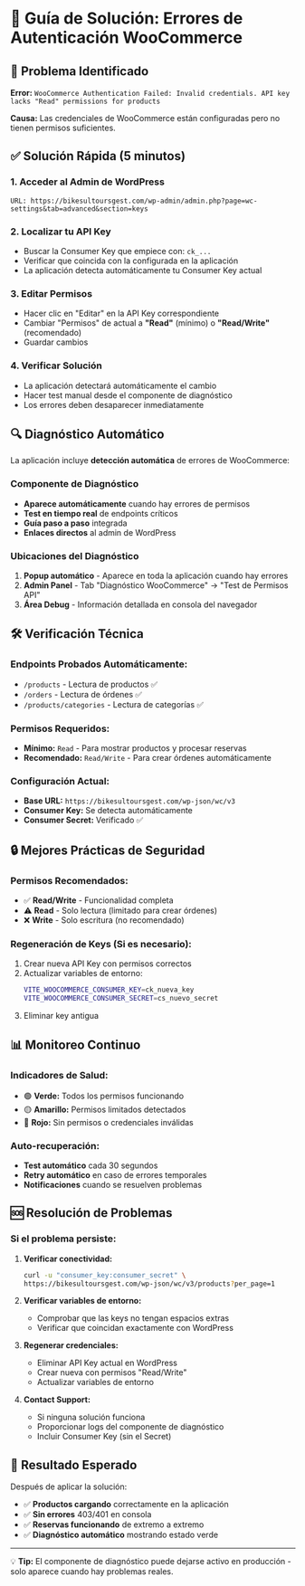 # 🔧 Guía de Solución: Errores de Autenticación WooCommerce

## 🚨 Problema Identificado

**Error:** `WooCommerce Authentication Failed: Invalid credentials. API key lacks "Read" permissions for products`

**Causa:** Las credenciales de WooCommerce están configuradas pero no tienen permisos suficientes.

## ✅ Solución Rápida (5 minutos)

### 1. **Acceder al Admin de WordPress**
```
URL: https://bikesultoursgest.com/wp-admin/admin.php?page=wc-settings&tab=advanced&section=keys
```

### 2. **Localizar tu API Key**
- Buscar la Consumer Key que empiece con: `ck_...`
- Verificar que coincida con la configurada en la aplicación
- La aplicación detecta automáticamente tu Consumer Key actual

### 3. **Editar Permisos**
- Hacer clic en "Editar" en la API Key correspondiente
- Cambiar "Permisos" de actual a **"Read"** (mínimo) o **"Read/Write"** (recomendado)
- Guardar cambios

### 4. **Verificar Solución**
- La aplicación detectará automáticamente el cambio
- Hacer test manual desde el componente de diagnóstico
- Los errores deben desaparecer inmediatamente

## 🔍 Diagnóstico Automático

La aplicación incluye **detección automática** de errores de WooCommerce:

### **Componente de Diagnóstico**
- **Aparece automáticamente** cuando hay errores de permisos
- **Test en tiempo real** de endpoints críticos
- **Guía paso a paso** integrada
- **Enlaces directos** al admin de WordPress

### **Ubicaciones del Diagnóstico**
1. **Popup automático** - Aparece en toda la aplicación cuando hay errores
2. **Admin Panel** - Tab "Diagnóstico WooCommerce" → "Test de Permisos API"
3. **Área Debug** - Información detallada en consola del navegador

## 🛠️ Verificación Técnica

### **Endpoints Probados Automáticamente:**
- `/products` - Lectura de productos ✅
- `/orders` - Lectura de órdenes ✅  
- `/products/categories` - Lectura de categorías ✅

### **Permisos Requeridos:**
- **Mínimo:** `Read` - Para mostrar productos y procesar reservas
- **Recomendado:** `Read/Write` - Para crear órdenes automáticamente

### **Configuración Actual:**
- **Base URL:** `https://bikesultoursgest.com/wp-json/wc/v3`
- **Consumer Key:** Se detecta automáticamente
- **Consumer Secret:** Verificado ✅

## 🔒 Mejores Prácticas de Seguridad

### **Permisos Recomendados:**
- ✅ **Read/Write** - Funcionalidad completa
- ⚠️ **Read** - Solo lectura (limitado para crear órdenes)
- ❌ **Write** - Solo escritura (no recomendado)

### **Regeneración de Keys (Si es necesario):**
1. Crear nueva API Key con permisos correctos
2. Actualizar variables de entorno:
   ```bash
   VITE_WOOCOMMERCE_CONSUMER_KEY=ck_nueva_key
   VITE_WOOCOMMERCE_CONSUMER_SECRET=cs_nuevo_secret
   ```
3. Eliminar key antigua

## 📊 Monitoreo Continuo

### **Indicadores de Salud:**
- 🟢 **Verde:** Todos los permisos funcionando
- 🟡 **Amarillo:** Permisos limitados detectados
- 🔴 **Rojo:** Sin permisos o credenciales inválidas

### **Auto-recuperación:**
- **Test automático** cada 30 segundos
- **Retry automático** en caso de errores temporales
- **Notificaciones** cuando se resuelven problemas

## 🆘 Resolución de Problemas

### **Si el problema persiste:**

1. **Verificar conectividad:**
   ```bash
   curl -u "consumer_key:consumer_secret" \
   https://bikesultoursgest.com/wp-json/wc/v3/products?per_page=1
   ```

2. **Verificar variables de entorno:**
   - Comprobar que las keys no tengan espacios extras
   - Verificar que coincidan exactamente con WordPress

3. **Regenerar credenciales:**
   - Eliminar API Key actual en WordPress
   - Crear nueva con permisos "Read/Write"
   - Actualizar variables de entorno

4. **Contact Support:**
   - Si ninguna solución funciona
   - Proporcionar logs del componente de diagnóstico
   - Incluir Consumer Key (sin el Secret)

## 🎯 Resultado Esperado

Después de aplicar la solución:
- ✅ **Productos cargando** correctamente en la aplicación
- ✅ **Sin errores** 403/401 en consola
- ✅ **Reservas funcionando** de extremo a extremo
- ✅ **Diagnóstico automático** mostrando estado verde

---

💡 **Tip:** El componente de diagnóstico puede dejarse activo en producción - solo aparece cuando hay problemas reales.
